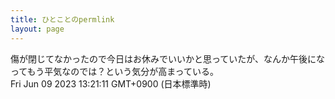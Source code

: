 ```yaml
---
title: ひとことのpermlink
layout: page
---
```

<div class="box" dt="1686284471486">
  傷が閉じてなかったので今日はお休みでいいかと思っていたが、なんか午後になってもう平気なのでは？という気分が高まっている。
  <div class="content is-small">Fri Jun 09 2023 13:21:11 GMT+0900 (日本標準時)</div>
</div>